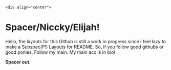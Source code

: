    <div align="center">

# Spacer/Niccky/Elijah!
Hello, the layouts for this Github is still a work in progress since I feel lazy to make a Subspac(P!)
Layouts for README. So, if you follow good githubs or good ponies, Follow my main. My main acc is in bio!

__Spacer out.__

</div>
 
